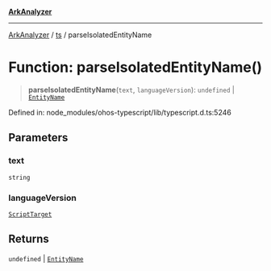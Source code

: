 [**ArkAnalyzer**](../../../../README.md)

***

[ArkAnalyzer](../../../../globals.md) / [ts](../README.md) / parseIsolatedEntityName

# Function: parseIsolatedEntityName()

> **parseIsolatedEntityName**(`text`, `languageVersion`): `undefined` \| [`EntityName`](../type-aliases/EntityName.md)

Defined in: node\_modules/ohos-typescript/lib/typescript.d.ts:5246

## Parameters

### text

`string`

### languageVersion

[`ScriptTarget`](../enumerations/ScriptTarget.md)

## Returns

`undefined` \| [`EntityName`](../type-aliases/EntityName.md)
